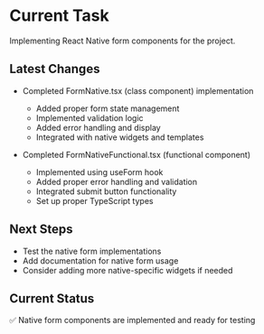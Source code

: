 # Current Task
Implementing React Native form components for the project.

## Latest Changes
- Completed FormNative.tsx (class component) implementation
  * Added proper form state management
  * Implemented validation logic
  * Added error handling and display
  * Integrated with native widgets and templates

- Completed FormNativeFunctional.tsx (functional component)
  * Implemented using useForm hook
  * Added proper error handling and validation
  * Integrated submit button functionality
  * Set up proper TypeScript types

## Next Steps
- Test the native form implementations
- Add documentation for native form usage
- Consider adding more native-specific widgets if needed

## Current Status
✅ Native form components are implemented and ready for testing
